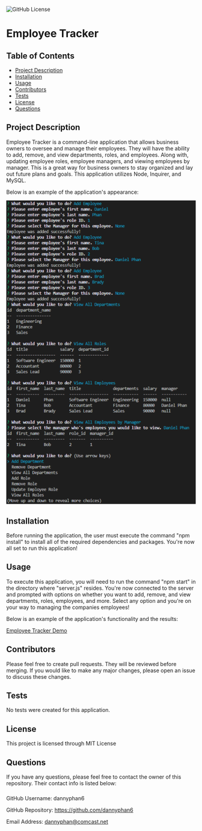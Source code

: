 ![GitHub License](https://img.shields.io/badge/License-MIT%20License-blue.svg)
# Employee Tracker
## Table of Contents 
* [Project Description](#description)
* [Installation](#installation)
* [Usage](#usage)
* [Contributors](#contributors)
* [Tests](#tests)
* [License](#license)
* [Questions](#questions)

## Project Description
Employee Tracker is a command-line application that allows business owners to oversee and manage their employees. They will have the ability to add, remove, and view departments, roles, and employees. Along with, updating employee roles, employee managers, and viewing employees by manager. This is a great way for business owners to stay organized and lay out future plans and goals. This application utilizes Node, Inquirer, and MySQL.

Below is an example of the application's appearance:

![Employee-Tracker](./assets/images/Capture.PNG)

## Installation
Before running the application, the user must execute the command "npm install" to install all of the required dependencies and packages. You're now all set to run this application!

## Usage
To execute this application, you will need to run the command "npm start" in the directory where "server.js" resides. You're now connected to the server and prompted with options on whether you want to add, remove, and view departments, roles, employees, and more. Select any option and you're on your way to managing the companies employees! 

Below is an example of the application's functionality and the results:

[Employee Tracker Demo](https://drive.google.com/file/d/1EYv5HvcZjaitNOJQ2ZTx69tZrqDYrpB7/view)

## Contributors
Please feel free to create pull requests. They will be reviewed before merging. If you would like to make any major changes, please open an issue to discuss these changes.

## Tests
No tests were created for this application.

## License
This project is licensed through MIT License 

## Questions
If you have any questions, please feel free to contact the owner of this repository. Their contact info is listed below:

### 
GitHub Username: dannyphan6 

GitHub Repository: https://github.com/dannyphan6 

Email Address: dannyphan@comcast.net